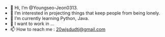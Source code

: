 - 👋 Hi, I’m @Youngseo-Jeon0313.
- 👀 I’m interested in projecting things that keep people from being lonely.
- 🌱 I’m currently learning Python, Java.
- 💞️ I want to work in ...
- 📫 How to reach me : 20wjsdudtj@gmail.com

<!---
Youngseo-Jeon0313/Youngseo-Jeon0313 is a ✨ special ✨ repository because its `README.md` (this file) appears on your GitHub profile.
You can click the Preview link to take a look at your changes.
--->

